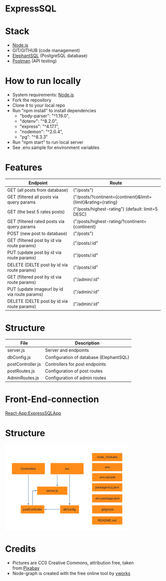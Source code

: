 # ExpressSQL

# Stack

- [Node.js](https://nodejs.org/)
- GIT/GITHUB (code management)
- [ElephantSQL](https://www.elephantsql.com/) (PostgreSQL database)
- [Postman](https://www.postman.com/) (API testing)

# How to run locally

- System requirements: [Node.js](https://nodejs.org/)
- Fork the repository
- Clone it to your local repo
- Run "npm install" to install dependencies
  - "body-parser": "^1.19.0",
  - "dotenv": "^8.2.0",
  - "express": "^4.17.1",
  - "nodemon": "^2.0.4",
  - "pg": "^8.3.3"
- Run "npm start" to run local server
- See .env.sample for environment variables

# Features

| Endpoint                                     | Route                                                         |
| -------------------------------------------- | ------------------------------------------------------------- |
| GET (all posts from database)                | ("/posts")                                                    |
| GET (filtered all posts via query params     | ("/posts/?continent={continent}&limit={limit}&rating={rating} |
| GET (the best 5 rates posts)                 | ("/posts/highest-rating") (default: limit=5 DESC)             |
| GET (filtered rated posts via query params   | ("/posts/highest-rating/?continent={continent}                |
| POST (new post to database)                  | ("/posts")                                                    |
| GET (filtered post by id via route params)   | ("/posts/:id"                                                 |
| PUT (update post by id via route params)     | ("/posts/:id"                                                 |
| DELETE (DELTE post by id via route params)   | ("/posts/:id"                                                 |
| GET (filtered post by id via route params)   | ("/admin/:id"                                                 |
| PUT (update imageurl by id via route params) | ("/admin/:id"                                                 |
| DELETE (DELTE post by id via route params)   | ("/admin/:id"                                                 |

# Structure

| File               | Description                             |
| ------------------ | --------------------------------------- |
| server.js          | Server and endpoints                    |
| dbConfig.js        | Configuration of database (ElephantSQL) |
| postController.js  | Controllers for post endpoints          |
| postRoutes.js      | Configuration of post routes            |
| AdminRoutes.js     | Configuration of admin routes           |

# Front-End-connection
[React-App:ExpressSQLApp](https://github.com/Natascha2020/ExpressSQLApp.git)

# Structure

<img src="./src/images/nodeStructure.png" title="Node structure" alt="Node structure" width="400">

# Credits

- Pictures are CC0 Creative Commons, attribution free, taken from:[Pixabay](https://pixabay.com/)
- Node-graph is created with the free online tool by [yworks](https://live.yworks.com/demos/layout/layoutstyles/index.html)
